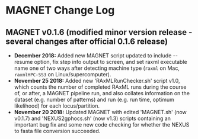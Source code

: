 # MAGNET Change Log

## MAGNET v0.1.6 (modified minor version release - several changes after official 0.1.6 release)
- **December 2018:** Added new MAGNET script updated to include --resume option, fix step info output to screen, and set raxml executable name one of two ways after detecting machine type (```raxml``` on Mac, ```raxmlHPC-SS3``` on Linux/supercomputer).
- **November 25 2018:** Added new 'RAxMLRunChecker.sh' script v1.0, which counts the number of completed RAxML runs during the course of, or after, a MAGNET pipeline run, and also collates information on the dataset (e.g. number of patterns) and run (e.g. run time, optimum likelihood) for each locus/partition.
- **November 20 2018:** Updated MAGNET with edited 'MAGNET.sh' (now v0.1.7) and 'NEXUS2gphocs.sh' (now v1.3) scripts containing an important bug fix and some new code checking for whether the NEXUS to fasta file conversion succeeded.
